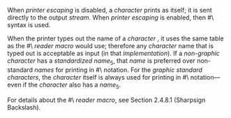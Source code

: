  



When *printer escaping* is disabled, a *character* prints as itself; it is sent directly to the output *stream*. When *printer escaping* is enabled, then #\ syntax is used. 



When the printer types out the name of a *character* , it uses the same table as the #\ *reader macro* would use; therefore any *character* name that is typed out is acceptable as input (in that *implementation*). If a *non-graphic character* has a *standardized name*<sub>5</sub>, that *name* is preferred over non-standard *names* for printing in #\ notation. For the *graphic standard characters*, the *character* itself is always used for printing in #\ notation—even if the *character* also has a *name*<sub>5</sub>. 



For details about the #\ *reader macro*, see Section 2.4.8.1 (Sharpsign Backslash). 



